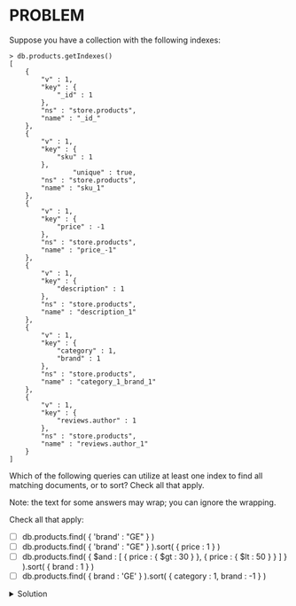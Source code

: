 # PROBLEM

Suppose you have a collection with the following indexes:

```
> db.products.getIndexes()
[
    {
        "v" : 1,
        "key" : {
            "_id" : 1
        },
        "ns" : "store.products",
        "name" : "_id_"
    },
    {
        "v" : 1,
        "key" : {
            "sku" : 1
        },
                "unique" : true,
        "ns" : "store.products",
        "name" : "sku_1"
    },
    {
        "v" : 1,
        "key" : {
            "price" : -1
        },
        "ns" : "store.products",
        "name" : "price_-1"
    },
    {
        "v" : 1,
        "key" : {
            "description" : 1
        },
        "ns" : "store.products",
        "name" : "description_1"
    },
    {
        "v" : 1,
        "key" : {
            "category" : 1,
            "brand" : 1
        },
        "ns" : "store.products",
        "name" : "category_1_brand_1"
    },
    {
        "v" : 1,
        "key" : {
            "reviews.author" : 1
        },
        "ns" : "store.products",
        "name" : "reviews.author_1"
    }
]
```

Which of the following queries can utilize at least one index to find all matching documents, or to sort? Check all that apply.

Note: the text for some answers may wrap; you can ignore the wrapping.

Check all that apply:

- [ ] db.products.find( { 'brand' : "GE" } )
- [ ] db.products.find( { 'brand' : "GE" } ).sort( { price : 1 } )
- [ ] db.products.find( { $and : [ { price : { $gt : 30 } }, { price : { $lt : 50 } } ] } ).sort( { brand : 1 } )
- [ ] db.products.find( { brand : 'GE' } ).sort( { category : 1, brand : -1 } )

<details>
  <summary>Solution</summary>
  <br>- [ ] db.products.find( { 'brand' : "GE" } )
  <br>- [x] db.products.find( { 'brand' : "GE" } ).sort( { price : 1 } )
  <br>- [x] db.products.find( { $and : [ { price : { $gt : 30 } }, { price : { $lt : 50 } } ] } ).sort( { brand : 1 } )
  <br>- [ ] db.products.find( { brand : 'GE' } ).sort( { category : 1, brand : -1 } )
</details>